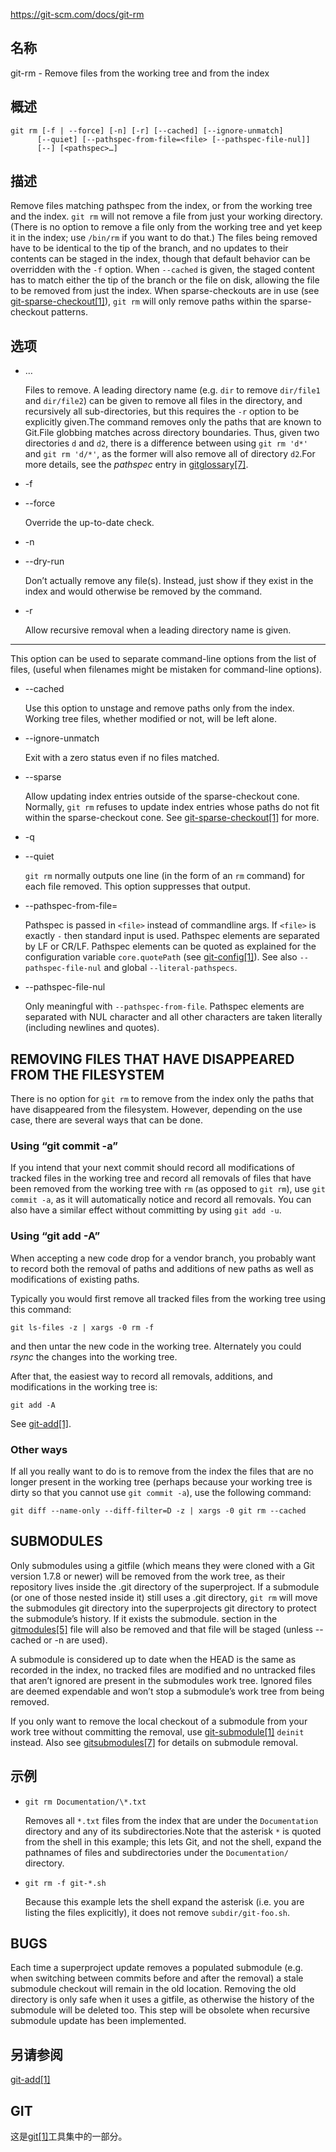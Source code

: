 https://git-scm.com/docs/git-rm

## 名称

git-rm - Remove files from the working tree and from the index

## 概述

```
git rm [-f | --force] [-n] [-r] [--cached] [--ignore-unmatch]
	  [--quiet] [--pathspec-from-file=<file> [--pathspec-file-nul]]
	  [--] [<pathspec>…]
```

## 描述

Remove files matching pathspec from the index, or from the working tree and the index. `git rm` will not remove a file from just your working directory. (There is no option to remove a file only from the working tree and yet keep it in the index; use `/bin/rm` if you want to do that.) The files being removed have to be identical to the tip of the branch, and no updates to their contents can be staged in the index, though that default behavior can be overridden with the `-f` option. When `--cached` is given, the staged content has to match either the tip of the branch or the file on disk, allowing the file to be removed from just the index. When sparse-checkouts are in use (see [git-sparse-checkout[1]](../git-sparse-checkout)), `git rm` will only remove paths within the sparse-checkout patterns.

## 选项

- <pathspec>…

  Files to remove. A leading directory name (e.g. `dir` to remove `dir/file1` and `dir/file2`) can be given to remove all files in the directory, and recursively all sub-directories, but this requires the `-r` option to be explicitly given.The command removes only the paths that are known to Git.File globbing matches across directory boundaries. Thus, given two directories `d` and `d2`, there is a difference between using `git rm 'd*'` and `git rm 'd/*'`, as the former will also remove all of directory `d2`.For more details, see the *pathspec* entry in [gitglossary[7]](../../7/gitglossary).

- -f

- --force

  Override the up-to-date check.

- -n

- --dry-run

  Don’t actually remove any file(s). Instead, just show if they exist in the index and would otherwise be removed by the command.

- -r

  Allow recursive removal when a leading directory name is given.

- --

  This option can be used to separate command-line options from the list of files, (useful when filenames might be mistaken for command-line options).

- --cached

  Use this option to unstage and remove paths only from the index. Working tree files, whether modified or not, will be left alone.

- --ignore-unmatch

  Exit with a zero status even if no files matched.

- --sparse

  Allow updating index entries outside of the sparse-checkout cone. Normally, `git rm` refuses to update index entries whose paths do not fit within the sparse-checkout cone. See [git-sparse-checkout[1]](../git-sparse-checkout) for more.

- -q

- --quiet

  `git rm` normally outputs one line (in the form of an `rm` command) for each file removed. This option suppresses that output.

- --pathspec-from-file=<file>

  Pathspec is passed in `<file>` instead of commandline args. If `<file>` is exactly `-` then standard input is used. Pathspec elements are separated by LF or CR/LF. Pathspec elements can be quoted as explained for the configuration variable `core.quotePath` (see [git-config[1]](../git-config)). See also `--pathspec-file-nul` and global `--literal-pathspecs`.

- --pathspec-file-nul

  Only meaningful with `--pathspec-from-file`. Pathspec elements are separated with NUL character and all other characters are taken literally (including newlines and quotes).

## REMOVING FILES THAT HAVE DISAPPEARED FROM THE FILESYSTEM

There is no option for `git rm` to remove from the index only the paths that have disappeared from the filesystem. However, depending on the use case, there are several ways that can be done.

### Using “git commit -a”

If you intend that your next commit should record all modifications of tracked files in the working tree and record all removals of files that have been removed from the working tree with `rm` (as opposed to `git rm`), use `git commit -a`, as it will automatically notice and record all removals. You can also have a similar effect without committing by using `git add -u`.

### Using “git add -A”

When accepting a new code drop for a vendor branch, you probably want to record both the removal of paths and additions of new paths as well as modifications of existing paths.

Typically you would first remove all tracked files from the working tree using this command:

```
git ls-files -z | xargs -0 rm -f
```

and then untar the new code in the working tree. Alternately you could *rsync* the changes into the working tree.

After that, the easiest way to record all removals, additions, and modifications in the working tree is:

```
git add -A
```

See [git-add[1]](../git-add).

### Other ways

If all you really want to do is to remove from the index the files that are no longer present in the working tree (perhaps because your working tree is dirty so that you cannot use `git commit -a`), use the following command:

```
git diff --name-only --diff-filter=D -z | xargs -0 git rm --cached
```

## SUBMODULES

Only submodules using a gitfile (which means they were cloned with a Git version 1.7.8 or newer) will be removed from the work tree, as their repository lives inside the .git directory of the superproject. If a submodule (or one of those nested inside it) still uses a .git directory, `git rm` will move the submodules git directory into the superprojects git directory to protect the submodule’s history. If it exists the submodule.<name> section in the [gitmodules[5]](../../5/gitmodules) file will also be removed and that file will be staged (unless --cached or -n are used).

A submodule is considered up to date when the HEAD is the same as recorded in the index, no tracked files are modified and no untracked files that aren’t ignored are present in the submodules work tree. Ignored files are deemed expendable and won’t stop a submodule’s work tree from being removed.

If you only want to remove the local checkout of a submodule from your work tree without committing the removal, use [git-submodule[1]](../git-submodule) `deinit` instead. Also see [gitsubmodules[7]](../../7/gitsubmodules) for details on submodule removal.

## 示例

- `git rm Documentation/\*.txt`

  Removes all `*.txt` files from the index that are under the `Documentation` directory and any of its subdirectories.Note that the asterisk `*` is quoted from the shell in this example; this lets Git, and not the shell, expand the pathnames of files and subdirectories under the `Documentation/` directory.

- `git rm -f git-*.sh`

  Because this example lets the shell expand the asterisk (i.e. you are listing the files explicitly), it does not remove `subdir/git-foo.sh`.

## BUGS

Each time a superproject update removes a populated submodule (e.g. when switching between commits before and after the removal) a stale submodule checkout will remain in the old location. Removing the old directory is only safe when it uses a gitfile, as otherwise the history of the submodule will be deleted too. This step will be obsolete when recursive submodule update has been implemented.

## 另请参阅

[git-add[1]](../git-add)

## GIT

  这是[git[1]](../../Git)工具集中的一部分。